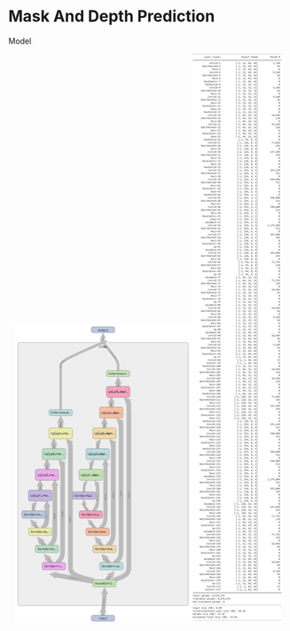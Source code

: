 # **Mask And Depth Prediction**


Model

<p align="center"><img src = "https://github.com/Sushmitha-Katti/Monocular-Depth-Estimation-and-Segmentation/blob/master/Assets/combined.png"><img src = "https://github.com/Sushmitha-Katti/Monocular-Depth-Estimation-and-Segmentation/blob/master/Assets/combined-summary.png"></p>
